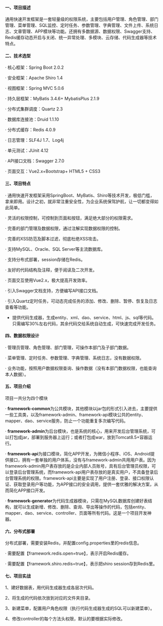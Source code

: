 #### 一、项目描述

通用快速开发框架是一套轻量级的权限系统，主要包括用户管理、角色管理、部门管理、菜单管理、SQL监控、定时任务、参数管理、字典管理、文件上传、系统日志、文章管理、APP模块等功能。还拥有多数据源、数据权限、Swagger支持、Redis缓存动态开启与关闭、统一异常处理、多模块、云存储、代码生成器等技术特点。

#### 二、技术选型

·     核心框架：Spring Boot 2.0.2

·     安全框架：Apache Shiro 1.4

·     视图框架：Spring MVC 5.0.6

·     持久层框架：MyBatis 3.4.6+ MybatisPlus 2.1.9

·     分布式集群调度：Quartz 2.3

·     数据库连接池：Druid 1.1.10

·     分布式缓存：Redis 4.0.9

·     日志管理：SLF4J 1.7、Log4j

·     单元测试：JUnit 4.12

·     API接口文档：Swagger 2.7.0

·     页面交互：Vue2.x+Bootstrap+ HTML5 + CSS3

#### 三、项目特点

·     通用快速开发框架采用SpringBoot、MyBatis、Shiro等技术开发，极低门槛，拿来即用。设计之初，就非常注重安全性，为企业系统保驾护航，让一切都变得如此简单。

·     灵活的权限控制，可控制到页面和按钮，满足绝大部分的权限需求。

·     完善的部门管理及数据权限，通过注解实现数据权限的控制。

·     完善的XSS防范及脚本过滤，彻底杜绝XSS攻击。

·     支持MySQL、Oracle、SQL Server等主流数据库。

·     支持分布式部署，session存储在Redis。

·     友好的代码结构及注释，便于阅读及二次开发。

·     页面交互使用Vue2.x，极大提高开发效率。

·     引入Swagger文档支持，方便编写API接口文档。

·     引入Quartz定时任务，可动态完成任务的添加、修改、删除、暂停、恢复及日志查看等功能。

- 提供代码生成器，生成entity、xml、dao、service、html、js、sql等代码。只需编写30%左右代码，其余代码交给系统自动生成，可快速完成开发任务。

#### 四、数据权限设计

·     管理员管理、角色管理、部门管理，可操作本部门及子部门数据。

·     菜单管理、定时任务、参数管理、字典管理、系统日志，没有数据权限。

·     业务功能，按照用户数据权限查询、操作数据（没有本部门数据权限，也能查询本人数据）。

#### 五、项目介绍

项目一共分为四个模块

·     **framework-common**为公共模块，其他模块以jar包的形式引入进去，主要提供一些工具类，以及framework-admin、framework-api模块公共的entity、mapper、dao、service服务，防止一个功能重复多次编写代码。

·     **framework-admin**为后台模块，也是系统的核心，用来开发后台管理系统，可以打包成jar，部署到服务器上运行；或者打包成war，放到Tomcat8.5+容器运行。

·     **framework-api**为接口模块，简化APP开发，为微信小程序、iOS、Android提供接口，拥有一套单独的用户体系，没有与framework-admin共用用户表。因为framework-admin用户表存放的是企业内部人员账号，具有后台管理员权限，可以登录后台管理系统，而framework-api用户表存放的是真实用户，不具备登录后台管理系统的权限。framework-api主要是实现了用户注册、登录、接口权限认证、获取登录用户等功能，为APP接口的安全调用，提供一套优雅的解决方案，从而简化APP接口开发。

·     **framework-generator**为代码生成器模块，只需在MySQL数据库创建好表结构，就可以生成新增、修改、删除、查询、导出等操作的代码，包括entity、mapper、dao、service、controller、页面等所有代码。这是一个项目开发神器。

#### 六、分布式部署

分布式部署，需要安装Redis，并配置config.properties里的redis信息。

·     需要配置【framework.redis.open=true】，表示开启Redis缓存。

·     需要配置【framework.shiro.redis=true】，表示把shiro session存到Redis里。

#### 七、项目实战

1、建好数据表，用代码生成器生成各层次代码。

2、将生成的代码依次放到对应的文件夹目录。

3、新建菜单，配置用户角色权限（执行代码生成器生成的SQL可以新建菜单）。

4、修改controller的每个方法头权限，默认的要根据实际修改。

 

 
